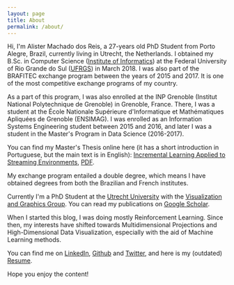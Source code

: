 ```yaml
---
layout: page
title: About
permalink: /about/
---
```


Hi, I'm Alister Machado dos Reis, a 27-years old PhD Student from Porto Alegre, Brazil, currently living in Utrecht, the Netherlands. I obtained my B.Sc. in Computer Science ([Institute of Informatics](https://www.inf.ufrgs.br/site/)) at the Federal University of Rio Grande do Sul ([UFRGS](http://www.ufrgs.br/ufrgs/inicial)) in March 2018.
I was also part of the BRAFITEC exchange program between the years of 2015 and 2017. It is one of the most competitive exchange programs of my country.

As a part of this program, I was also enrolled at the INP Grenoble (Institut National Polytechnique de Grenoble) in Grenoble, France. There, I was a student at the École Nationale Supérieure d'Informatique et Mathématiques Apliquées de Grenoble (ENSIMAG). I was enrolled as an Information Systems Engineering student between 2015 and 2016, and later I was a student in the Master's Program in Data Science (2016-2017).

You can find my Master's Thesis online here (it has a short introduction in Portuguese, but the main text is in English): [Incremental Learning Applied to Streaming Environments](https://lume.ufrgs.br/handle/10183/175067), [PDF](https://lume.ufrgs.br/bitstream/handle/10183/175067/001065053.pdf?sequence=1&isAllowed=y).

My exchange program entailed a double degree, which means I have obtained degrees from both the Brazilian and French institutes.

Currently I'm a PhD Student at the [Utrecht University](https://www.uu.nl/) with the [Visualization and Graphics Group](https://vig.science.uu.nl/). You can read my publications on [Google Scholar](https://scholar.google.com.br/citations?user=WVXX6mYAAAAJ&hl=en).

When I started this blog, I was doing mostly Reinforcement Learning. Since then, my interests have shifted towards Multidimensional Projections and High-Dimensional Data Visualization, especially with the aid of Machine Learning methods.

You can find me on [LinkedIn](https://www.linkedin.com/in/alistermachado/), [Github](https://github.com/amreis/) and [Twitter](https://twitter.com/MachadoAlister), and here is my (outdated) [Resume](/assets/cv/CV_AlisterReis.pdf).

Hope you enjoy the content!

<!--
This is the base Jekyll theme. You can find out more info about customizing your Jekyll theme, as well as basic Jekyll usage documentation at [jekyllrb.com](https://jekyllrb.com/)

You can find the source code for the Jekyll new theme at:
{% include icon-github.html username="jekyll" %} /
[minima](https://github.com/jekyll/minima)

You can find the source code for Jekyll at
{% include icon-github.html username="jekyll" %} /
[jekyll](https://github.com/jekyll/jekyll)
-->
